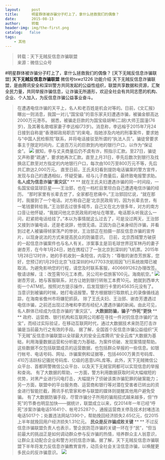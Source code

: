 ```yaml
---
layout:     post
title:      明星群体被诈骗分子盯上了，拿什么拯救我们的偶像？
date:       2015-08-13
author:     转载
header-img: img/the-first.png
catalog:   false
tags:
    - 其他
---
```


<blockquote><p>转载：天下无贼反信息诈骗联盟<br>
来源：微信公众号</p></blockquote>

#明星群体被诈骗分子盯上了，拿什么拯救我们的偶像？
[天下无贼反信息诈骗联盟]
**天下无贼反信息诈骗联盟**
微信号txwz1226
功能介绍
天下无贼反信息诈骗联盟，是由腾讯安全和深圳警方共同发起的公益性组织，联盟共享数据和资源，汇聚全民力量，共同举报诈骗信息，让诈骗无所遁形，欢迎全社会有共同志愿的机构、企业、个人加入，为反信息诈骗公益事业奋斗。

>在遭遇电信诈骗的天平上，名人和老百姓是机会对等的。日前，《文汇报》曝出一则消息，我国一对儿“国宝级”的音乐家夫妇遭遇诈骗，被骗金额高达2000万元港币。
据悉，被骗走巨款的为国宝级胡琴(二胡)大师王国潼(76岁)，及其著名歌唱家妻子李远榕(73岁)。消息称，李远榕于2015年7月24日接到自称是“香港邮政局职员”的来电，指她涉及内地的刑事案件，要求她与“中国人民检察院”联系，并将电话接驳至所谓的“执法人员”。骗徒曾要求事主于限定时间内，汇逾百万元的巨款到内地的银行户口，以作为“保证金”。
![]({{site.baseurl}}/postimg/3Frx8wcpibSuFVT5BX8sIHWzN9atiajxOuD7nBmpemq3tmupcicib9CibfGWMQGh0CEVwkKMExkTDhd0yhx0eUQgqwA.png)
据知，李与丈夫商量后仍不虞有诈，照指示汇款。至27日，骗徒又声称要“疏通”，要求她再次汇款。直至上月31日，李先后数次到银行及找换店汇款至对方指定的内地银行户口，每次由100万至800万元不等，先后共汇款达2,000万元。
直至日前，王氏夫妇看到提防电话骗案的警方宣传，发现与自己的遭遇相似，怀疑受骗，经与儿子商量后，最终致电报警求助。
**名人成为信息诈骗“重灾区”**
**
**
就在王氏夫妇遭遇诈骗的同一时间段，一名国宝级篮球巨星——王治郅，也在一档栏目里坦白自己遭遇电信诈骗的经历。
“那时家里有长辈去世了，全家都在悲痛中。”王治郅回忆说，“就在那时，我接到了一个电话。对方称自己是‘北京民政局’的，因为长辈去世，有一笔钱要转给我。”王治郅去过很多城市，自己又在北方很多年，对方的南方口音让他怀疑，“我就问他北京民政局的地址在哪里。电话那头听我这么一问，赶紧把电话给挂了。”本以为事情就这么过去了，可是没过两天，王治郅又接到诈骗电话，还是老说辞，他很无语。正因为自己亲身经历诈骗，并看到过老人被骗得倾家荡产的惨状，王治郅正在拍摄一部反信息诈骗的宣传片，以现身说法的方式来提高民众的防骗意识。
日前，北京西城警方破获的一起信息诈骗案件也与名人有关。涉案事主是羽毛球世界冠军林丹的妻子谢杏芳，在今年1月24日，她在携程订了一张北京到深圳的飞机票。2015年1月28日12时许，她的手机收到一条短信，内容为：“尊敬的谢杏芳旅客，您好，您预订的1月29日北京飞往深圳的HU7703次航班因飞行系统故障已被取消。为避免影响您的行程，请您及时联系客服，4006691262办理改签。敬请谅解，注：改签需10元工本费。另公司补偿旅客100元。海南航空。”
![]({{site.baseurl}}/postimg/3Frx8wcpibSuFVT5BX8sIHWzN9atiajxOuwj525ZWLy8YVB8u11mIPlzKCb32sjMDTicTTppQARr5ICCR3DedZvpw.jpeg)
谢杏芳说，她与客服联系，对方让她到银行转账工本费10元。她就到西单大街一个ATM机，按照对方提示操作，后发现银行卡里的45635元没有了。当意识到被骗的时候，她打电话报警。警方根据银行取款机上的录像循线追踪，在海南省儋州市将嫌犯抓获。
除了王氏夫妇、王治郅、谢杏芳遭遇过电信诈骗，之前还出现过汤唯和李若彤经纪人遭遇诈骗的新闻。由此可见，名人群体已经成为信息诈骗的“重灾区”。
**大数据防骗，骗子“作死”更快**
**
**
政府、运营商、银行机构和互联网公司都在寻找一件对抗信息诈骗的“法宝”，而经过实际验证，在移动互联网时代，通过大数据技术来防范打击诈骗是当前最为行之有效的手段。
据了解，全国首个反信息诈骗公益组织“天下无贼”反信息诈骗联盟以全球最大的安全云库腾讯“安全云库”大数据为基础，利用海量数据运营和分析能力为基础，为案件侦破、发现案情提帮助。这些数据不仅包括联盟成员的运营数据，也包括群众举报的一些信息。如银行帐号、电话号码、网址、诈骗案例和证据等，包括4600万黄页号码库、410万活跃标记骚扰号码库、亿级的恶意URL库等。此外，天下无贼微信公众平台、首都网警微信公众平台、以及天下无贼官网都可以实现信息的举报和查询。
有了大数据的帮助，一方面，警方利用数据获取时间大幅缩短的优势，对黑产业进行闪电打击，大幅提升了侦破该类诈骗犯罪的破案能力；另一方面，联盟中的平台服务商、运营商和银行等对潜在受害者已转出的资金进行智能拦截，腾讯手机管家和参与联盟的媒体则提醒其他用户避免受骗。
有了大数据防骗手段，尽管诈骗分子所用的骗局招式越来越多，但“作死”的节奏也明显加快——据统计，联盟成立以来，仅2014年一年已经“呼死”涉案诈骗电话51641个、帐号25287个，通报运营商关停及技术封堵违法电话5017个；处置违法网站1390个，帮助挽回经济损失2.65亿元，仅2015上半年就挽回用户经济损失1.31亿元。
**民众是反诈骗成败关键**
**
**
不过反信息诈骗联盟负责人也表示，警企民防范诈骗的关键一环在于“民”，“但当前最大的挑战正是如何调动群众参与反诈骗的热情，培养群众主人翁意识，让群众主动配合企业和警方对抗信息诈骗。据了解，天下无贼反信息诈骗联盟下半年将发力反信息诈骗教育宣传，动员全社会关注信息诈骗，以唤醒更多民众的反诈骗意识。
![]({{site.baseurl}}/postimg/3Frx8wcpibStVf1GhT0vZf5KbUnx7n98ILYua6m52G9yDiaRPhNNlUNN3tabiaEtonJFIJNZ6ezSXDr3rxGdS2xgg.jpeg)
